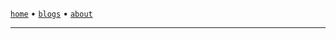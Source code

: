 <!DOCTYPE html>
<html>
    <head>
        <meta charSet="utf-8" />
        <link href="/favicon.ico" rel="icon" />
        <link rel="canonical" href="https://sanixdk.xyz" />
        <meta content="initial-scale=1.0,width=device-width" name="viewport" />
        <meta content="#131516" name="theme-color" />
        <meta http-equiv="content-language" content="en-us,fr"/>
        <link rel="stylesheet" href="https://cdn.jsdelivr.net/gh/sanix-darker/sanixdk.xyz@master/content/style.min.css"/>
        <!-- <link rel="stylesheet" href="/content/style.css"/> -->
        <title>sanix blog</title>
        <meta property="og:url" content="https://sanixdk.xyz/" />
        <meta property="og:type" content="website" />
        <meta property="og:title" content="dk's blog." />
        <meta property="og:description" content="dk's blog." />
        <!-- <meta property="og:image" content="%s"> -->
        <!-- <meta name="twitter:card" content="%s"> -->
        <meta property="twitter:url" content="https://sanixdk.xyz/">
        <meta property="twitter:domain" content="sanixdk.xyz">
        <meta name="twitter:title" content="dk's blog.">
        <!-- <meta name="twitter:description" content="%s"> -->
        <!-- <meta name="twitter:image" content="%s"> -->
    </head>
<body>

<div class="container">

[`home`](/) •  [`blogs`](/blogs/) <!-- lazy guy, will code this later, • [`projects`](/projects/) --> • [`about`](/about)


----


